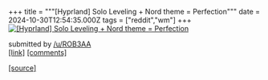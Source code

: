 +++
title = """[Hyprland] Solo Leveling + Nord theme = Perfection"""
date = 2024-10-30T12:54:35.000Z
tags = ["reddit","wm"]
+++
[![[Hyprland] Solo Leveling + Nord theme = Perfection](https://b.thumbs.redditmedia.com/ept2x56x6wB5aX-lX3vPL_lmm1qHcwGNK1yfj5G-giQ.jpg "[Hyprland] Solo Leveling + Nord theme = Perfection")](https://www.reddit.com/r/unixporn/comments/1gflto6/hyprland_solo_leveling_nord_theme_perfection/)

submitted by [/u/ROB3AA](https://www.reddit.com/user/ROB3AA)  
[\[link\]](https://www.reddit.com/gallery/1gflto6) [\[comments\]](https://www.reddit.com/r/unixporn/comments/1gflto6/hyprland_solo_leveling_nord_theme_perfection/)

[[source]](https://www.reddit.com/r/unixporn/comments/1gflto6/hyprland_solo_leveling_nord_theme_perfection/)
